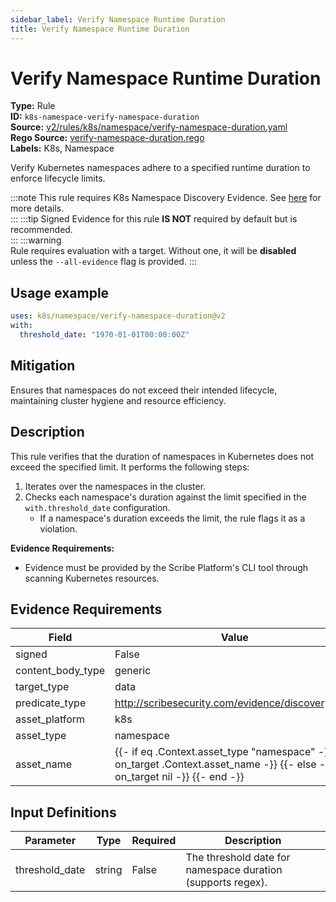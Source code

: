 ```yaml
---
sidebar_label: Verify Namespace Runtime Duration
title: Verify Namespace Runtime Duration
---  
```

# Verify Namespace Runtime Duration  
**Type:** Rule  
**ID:** `k8s-namespace-verify-namespace-duration`  
**Source:** [v2/rules/k8s/namespace/verify-namespace-duration.yaml](https://github.com/scribe-public/sample-policies/blob/main/v2/rules/k8s/namespace/verify-namespace-duration.yaml)  
**Rego Source:** [verify-namespace-duration.rego](https://github.com/scribe-public/sample-policies/blob/main/v2/rules/k8s/namespace/verify-namespace-duration.rego)  
**Labels:** K8s, Namespace  

Verify Kubernetes namespaces adhere to a specified runtime duration to enforce lifecycle limits.

:::note 
This rule requires K8s Namespace Discovery Evidence. See [here](/docs/platforms/discover#k8s-discovery) for more details.  
::: 
:::tip 
Signed Evidence for this rule **IS NOT** required by default but is recommended.  
::: 
:::warning  
Rule requires evaluation with a target. Without one, it will be **disabled** unless the `--all-evidence` flag is provided.
::: 

## Usage example

```yaml
uses: k8s/namespace/verify-namespace-duration@v2
with:
  threshold_date: "1970-01-01T00:00:00Z"
```

## Mitigation  
Ensures that namespaces do not exceed their intended lifecycle, maintaining cluster hygiene and resource efficiency.


## Description  
This rule verifies that the duration of namespaces in Kubernetes does not exceed the specified limit.
It performs the following steps:

1. Iterates over the namespaces in the cluster.
2. Checks each namespace's duration against the limit specified in the `with.threshold_date` configuration.
   - If a namespace's duration exceeds the limit, the rule flags it as a violation.

**Evidence Requirements:**
- Evidence must be provided by the Scribe Platform's CLI tool through scanning Kubernetes resources.

## Evidence Requirements  
| Field | Value |
|-------|-------|
| signed | False |
| content_body_type | generic |
| target_type | data |
| predicate_type | http://scribesecurity.com/evidence/discovery/v0.1 |
| asset_platform | k8s |
| asset_type | namespace |
| asset_name | {{- if eq .Context.asset_type "namespace" -}} {{- on_target .Context.asset_name -}} {{- else -}} {{- on_target nil -}} {{- end -}} |

## Input Definitions  
| Parameter | Type | Required | Description |
|-----------|------|----------|-------------|
| threshold_date | string | False | The threshold date for namespace duration (supports regex). |

